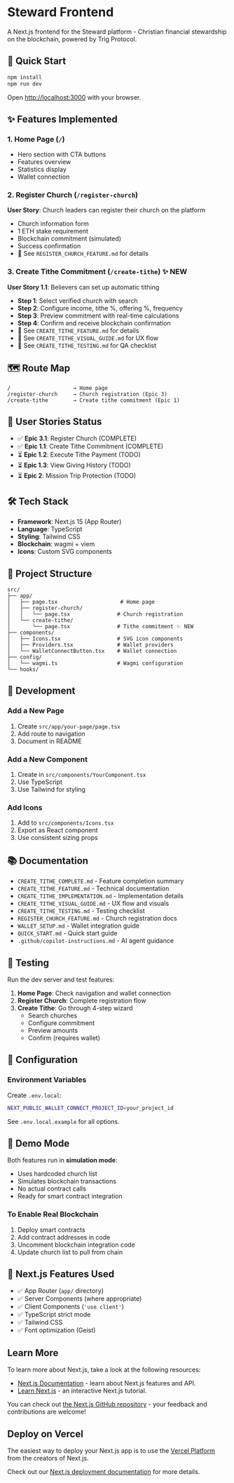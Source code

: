 # Steward Frontend

A Next.js frontend for the Steward platform - Christian financial stewardship on the blockchain, powered by Trig Protocol.

## 🚀 Quick Start

```bash
npm install
npm run dev
```

Open [http://localhost:3000](http://localhost:3000) with your browser.

## ✨ Features Implemented

### 1. Home Page (`/`)
- Hero section with CTA buttons
- Features overview
- Statistics display
- Wallet connection

### 2. Register Church (`/register-church`)
**User Story**: Church leaders can register their church on the platform
- Church information form
- 1 ETH stake requirement
- Blockchain commitment (simulated)
- Success confirmation
- 📄 See `REGISTER_CHURCH_FEATURE.md` for details

### 3. Create Tithe Commitment (`/create-tithe`) ✨ NEW
**User Story 1.1**: Believers can set up automatic tithing
- **Step 1**: Select verified church with search
- **Step 2**: Configure income, tithe %, offering %, frequency
- **Step 3**: Preview commitment with real-time calculations
- **Step 4**: Confirm and receive blockchain confirmation
- 📄 See `CREATE_TITHE_FEATURE.md` for details
- 📄 See `CREATE_TITHE_VISUAL_GUIDE.md` for UX flow
- 📄 See `CREATE_TITHE_TESTING.md` for QA checklist

## 🗺️ Route Map

```
/                    → Home page
/register-church     → Church registration (Epic 3)
/create-tithe        → Create tithe commitment (Epic 1)
```

## 🎯 User Stories Status

- ✅ **Epic 3.1**: Register Church (COMPLETE)
- ✅ **Epic 1.1**: Create Tithe Commitment (COMPLETE)
- ⏳ **Epic 1.2**: Execute Tithe Payment (TODO)
- ⏳ **Epic 1.3**: View Giving History (TODO)
- ⏳ **Epic 2**: Mission Trip Protection (TODO)

## 🛠️ Tech Stack

- **Framework**: Next.js 15 (App Router)
- **Language**: TypeScript
- **Styling**: Tailwind CSS
- **Blockchain**: wagmi + viem
- **Icons**: Custom SVG components

## 📁 Project Structure

```
src/
├── app/
│   ├── page.tsx                    # Home page
│   ├── register-church/
│   │   └── page.tsx               # Church registration
│   └── create-tithe/
│       └── page.tsx               # Tithe commitment ✨ NEW
├── components/
│   ├── Icons.tsx                  # SVG icon components
│   ├── Providers.tsx              # Wallet providers
│   └── WalletConnectButton.tsx    # Wallet connection
├── config/
│   └── wagmi.ts                   # Wagmi configuration
└── hooks/
```

## 🎨 Development

### Add a New Page
1. Create `src/app/your-page/page.tsx`
2. Add route to navigation
3. Document in README

### Add a New Component
1. Create in `src/components/YourComponent.tsx`
2. Use TypeScript
3. Use Tailwind for styling

### Add Icons
1. Add to `src/components/Icons.tsx`
2. Export as React component
3. Use consistent sizing props

## 📚 Documentation

- `CREATE_TITHE_COMPLETE.md` - Feature completion summary
- `CREATE_TITHE_FEATURE.md` - Technical documentation  
- `CREATE_TITHE_IMPLEMENTATION.md` - Implementation details
- `CREATE_TITHE_VISUAL_GUIDE.md` - UX flow and visuals
- `CREATE_TITHE_TESTING.md` - Testing checklist
- `REGISTER_CHURCH_FEATURE.md` - Church registration docs
- `WALLET_SETUP.md` - Wallet integration guide
- `QUICK_START.md` - Quick start guide
- `.github/copilot-instructions.md` - AI agent guidance

## 🧪 Testing

Run the dev server and test features:
1. **Home Page**: Check navigation and wallet connection
2. **Register Church**: Complete registration flow
3. **Create Tithe**: Go through 4-step wizard
   - Search churches
   - Configure commitment
   - Preview amounts
   - Confirm (requires wallet)

## 🔧 Configuration

### Environment Variables
Create `.env.local`:
```bash
NEXT_PUBLIC_WALLET_CONNECT_PROJECT_ID=your_project_id
```

See `.env.local.example` for all options.

## 🚀 Demo Mode

Both features run in **simulation mode**:
- Uses hardcoded church list
- Simulates blockchain transactions
- No actual contract calls
- Ready for smart contract integration

### To Enable Real Blockchain
1. Deploy smart contracts
2. Add contract addresses in code
3. Uncomment blockchain integration code
4. Update church list to pull from chain

## 🎯 Next.js Features Used

- ✅ App Router (`app/` directory)
- ✅ Server Components (where appropriate)
- ✅ Client Components (`'use client'`)
- ✅ TypeScript strict mode
- ✅ Tailwind CSS
- ✅ Font optimization (Geist)

## Learn More

To learn more about Next.js, take a look at the following resources:

- [Next.js Documentation](https://nextjs.org/docs) - learn about Next.js features and API.
- [Learn Next.js](https://nextjs.org/learn) - an interactive Next.js tutorial.

You can check out [the Next.js GitHub repository](https://github.com/vercel/next.js) - your feedback and contributions are welcome!

## Deploy on Vercel

The easiest way to deploy your Next.js app is to use the [Vercel Platform](https://vercel.com/new?utm_medium=default-template&filter=next.js&utm_source=create-next-app&utm_campaign=create-next-app-readme) from the creators of Next.js.

Check out our [Next.js deployment documentation](https://nextjs.org/docs/app/building-your-application/deploying) for more details.
